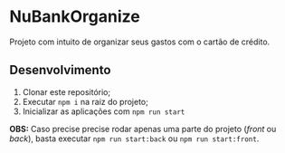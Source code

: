 # NuBankOrganize

Projeto com intuito de organizar seus gastos com o cartão de crédito.

## Desenvolvimento

1. Clonar este repositório;
2. Executar `npm i` na raiz do projeto;
3. Inicializar as aplicações com `npm run start`

**OBS:** Caso precise precise rodar apenas uma parte do projeto (*front* ou *back*), basta executar `npm run start:back` ou `npm run start:front`.
